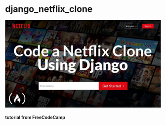 # django_netflix_clone

![Netflix Clone](/static/readme.jpg "Neflix Clone")

#### tutorial from FreeCodeCamp
